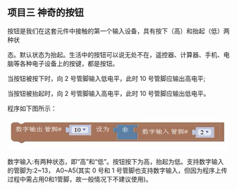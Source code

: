 ## 项目三 神奇的按钮

按钮是我们在这套元件中接触的第一个输入设备，具有按下（高）和抬起（低）两种状

态。默认状态为抬起。生活中的按钮可以说无处不在，遥控器、计算器、手机、电脑等各种电子设备上的按键，都是按钮。

当按钮被按下时，向 2 号管脚输入低电平，此时 10 号管脚应输出高电平;

当按钮被抬起时，向 2 号管脚输入高电平，此时 10 号管脚应输出低电平。

程序如下图所示：

![图3.3-1](/assets/image214.jpg)

数字输入:有两种状态，即“高”和“低”。按钮按下为高，抬起为低。支持数字输入的管脚为:2~13， A0~A5(其实 0 号和 1 号管脚也支持数字输入，但因为程序上传过程中需占用0和1管脚，故一般情况下不建议使用)。